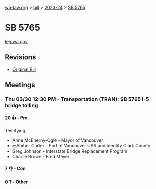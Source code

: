 [wa-law.org](/) > [bill](/bill/) > [2023-24](/bill/2023-24/) > [SB 5765](/bill/2023-24/sb/5765/)

# SB 5765
[leg.wa.gov](https://app.leg.wa.gov/billsummary?BillNumber=5765&Year=2023&Initiative=false)

## Revisions
* [Original Bill](1/)

## Meetings
### Thu 03/30 12:30 PM - Transportation (TRAN): SB 5765 I-5 bridge tolling
#### 20 👍 - Pro
Testifying:
* Anne McEnerny-Ogle - Mayor of Vancouver
* 💵Amber Carter - Port of Vancouver USA and Identity Clark County
* Greg Johnson - Interstate Bridge Replacement Program
* Charlie Brown - Fred Meyer

#### 7 👎 - Con

#### 0 ❓ - Other
